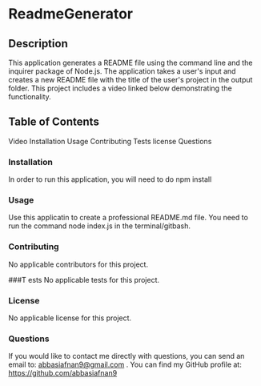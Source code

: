 # ReadmeGenerator

## Description
This application generates a README file using the command line and the inquirer package of Node.js. The application takes a user's input and creates a new README file with the title of the user's project in the output folder. This project includes a video linked below demonstrating the functionality.

## Table of Contents
Video
Installation
Usage
Contributing
Tests
license
Questions



### Installation
In order to run this application, you will need to do npm install

### Usage
Use this applicatin to create a professional README.md file. You need to run the command node index.js in the terminal/gitbash.

### Contributing
No applicable contributors for this project.

###T ests
No applicable tests for this project.

### License
No applicable license for this project.

### Questions
If you would like to contact me directly with questions, you can send an email to: abbasiafnan9@gmail.com .
You can find my GitHub profile at: https://github.com/abbasiafnan9
